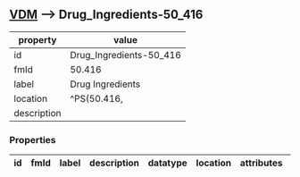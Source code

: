 
## [VDM](TableOfContent.md) --> Drug_Ingredients-50_416 

 property | value 
--- | --- 
 id | Drug_Ingredients-50_416
 fmId | 50.416
 label | Drug Ingredients
 location | ^PS(50.416,
 description | 

### Properties

| id | fmId | label | description | datatype | location | attributes | range | 
| --- | --- | --- | --- | --- | --- | --- | --- | 
